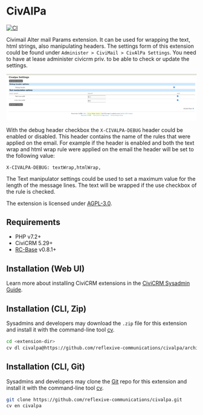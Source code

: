 # CivAlPa

[![CI](https://github.com/reflexive-communications/civalpa/actions/workflows/main.yml/badge.svg)](https://github.com/reflexive-communications/civalpa/actions/workflows/main.yml)

Civimail Alter mail Params extension. It can be used for wrapping the text, html strings, also manipulating headers. The settings form of this extension could be found under `Administer > CiviMail > CivAlPa Settings`. You need to have at lease administer civicrm priv. to be able to check or update the settings.

![civalpa settings screenshot](./images/screenshot.png)

With the debug header checkbox the `X-CIVALPA-DEBUG` header could be enabled or disabled. This header contains the name of the rules that were applied on the email. For example if the header is enabled and both the text wrap and html wrap rule were applied on the email the header will be set to the following value:

```text
X-CIVALPA-DEBUG: textWrap,htmlWrap,
```

The Text manipulator settings could be used to set a maximum value for the length of the message lines. The text will be wrapped if the use checkbox of the rule is checked.

The extension is licensed under [AGPL-3.0](LICENSE.txt).

## Requirements

* PHP v7.2+
* CiviCRM 5.29+
* [RC-Base](https://github.com/reflexive-communications/rc-base) v0.8.1+

## Installation (Web UI)

Learn more about installing CiviCRM extensions in the [CiviCRM Sysadmin Guide](https://docs.civicrm.org/sysadmin/en/latest/customize/extensions/).

## Installation (CLI, Zip)

Sysadmins and developers may download the `.zip` file for this extension and
install it with the command-line tool [cv](https://github.com/civicrm/cv).

```bash
cd <extension-dir>
cv dl civalpa@https://github.com/reflexive-communications/civalpa/archive/master.zip
```

## Installation (CLI, Git)

Sysadmins and developers may clone the [Git](https://en.wikipedia.org/wiki/Git) repo for this extension and
install it with the command-line tool [cv](https://github.com/civicrm/cv).

```bash
git clone https://github.com/reflexive-communications/civalpa.git
cv en civalpa
```
